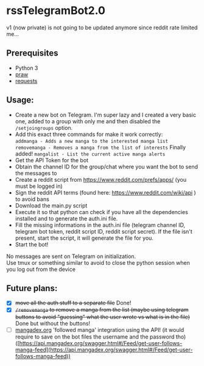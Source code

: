 # rssTelegramBot2.0
v1 (now private) is not going to be updated anymore since reddit rate limited me...

## Prerequisites
- Python 3
- [praw](https://github.com/praw-dev/praw)
- [requests](https://docs.python-requests.org/en/latest/user/install/#install)

## Usage:
- Create a new bot on Telegram. I'm super lazy and I created a very basic one, added to a group with only me and then disabled the `/setjoingroups` option.
- Add this exact three commands for make it work correctly:  
`addmanga - Adds a new manga to the interested manga list`  
`removemanga - Removes a manga from the list of interests`  Finally added!
`mangalist - List the current active manga alerts`
- Get the API Token for the bot
- Obtain the channel ID for the group/chat where you want the bot to send the messages to
- Create a reddit script from https://www.reddit.com/prefs/apps/ (you must be logged in)
- Sign the reddit API terms (found here: https://www.reddit.com/wiki/api ) to avoid bans
- Download the main.py script
- Execute it so that python can check if you have all the dependencies installed and to generate the auth.ini file.
- Fill the missing informations in the auth.ini file (telegram channel ID, telegram bot token, reddit script ID, reddit script secret). If the file isn't present, start the script, it will generate the file for you.
- Start the bot!

No messages are sent on Telegram on initialization.  
Use tmux or something similar to avoid to close the python session when you log out from the device

## Future plans:  
- [x] ~~move all the auth stuff to a separate file~~ Done!
- [x] ~~`/removemanga` to remove a manga from the list (maybe using telegram buttons to avoid "guessing" what the user wrote vs what is in the file)~~ Done but without the buttons!
- [ ] [mangadex.org](https://mangadex.org/) 'followed manga' integration using the API! (it would require to save on the bot files the username and the password tho) ([https://api.mangadex.org/swagger.html#/Feed/get-user-follows-manga-feed](https://api.mangadex.org/swagger.html#/Feed/get-user-follows-manga-feed))